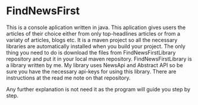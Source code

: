 # FindNewsFirst
This is a console aplication written in java. This aplication gives users the articles of their choice either from only top-headlines articles or
from a variaty of articles, blogs etc.
It is a maven project so all the necessary libraries are automatically installed when you build your project.
The only thing you need to do is download the files from FindNewsFirstLibrary repository and put it in your local maven repository. 
FindNewsFirstLibrary is a library written by me.
My library uses NewsApi and Abstract API so be sure you have the necessary api-keys for using this library.
There are instructions at the read me note on that repository.

Any further explanation is not need it as the program will guide you step by step.
